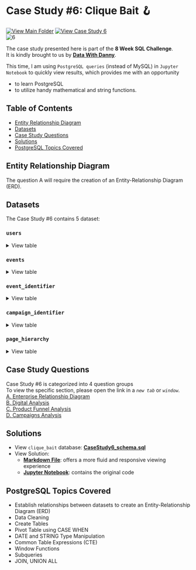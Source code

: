 # Case Study #6: Clique Bait 🪝</br>
[![View Main Folder](https://img.shields.io/badge/View-Main_Folder-F5788D.svg?logo=GitHub)](https://github.com/chanronnie/8WeekSQLChallenge)
[![View Case Study 6](https://img.shields.io/badge/View-Case_Study_6-06816E)](https://8weeksqlchallenge.com/case-study-6/)</br>
![6](https://github.com/chanronnie/8WeekSQLChallenge/assets/121308347/364b11b1-7a4b-47d9-b7a6-6fd87075d140)


The case study presented here is part of the **8 Week SQL Challenge**.\
It is kindly brought to us by [**Data With Danny**](https://8weeksqlchallenge.com).

This time, I am using `PostgreSQL queries` (instead of MySQL) in `Jupyter Notebook` to quickly view results, which provides me with an opportunity 
  - to learn PostgreSQL
  - to utilize handy mathematical and string functions.



## Table of Contents
* [Entity Relationship Diagram](#entity-relationship-diagram)
* [Datasets](#datasets)
* [Case Study Questions](#case-study-questions)
* [Solutions](#solutions)
* [PostgreSQL Topics Covered](#postgresql-topics-covered)

## Entity Relationship Diagram
The question A will require the creation of an Entity-Relationship Diagram (ERD).


## Datasets
The Case Study #6 contains 5 dataset:


### `users`
<details>
<summary>
View table
</summary>
  
`users` : This table shows all the user_id along with their unique cookie_id (PK).
  
user_id | cookie_id | start_date
--- | --- | ---
397 | 759ff | 2020-03-30 00:00:00
215 | 863329 | 2020-01-26 00:00:00
191 | eefca9 | 2020-03-15 00:00:00
89 | 764796 | 2020-01-07 00:00:00
127 | 17ccc5 | 2020-01-22 00:00:00
81 | b0b666 | 2020-03-01 00:00:00
260 | a4f236 | 2020-01-08 00:00:00
203 | d1182f | 2020-04-18 00:00:00
23 | 12dbc8 | 2020-01-18 00:00:00
375 | f61d69 | 2020-01-03 00:00:00
  
</details>


### `events`
<details>
<summary>
View table
</summary>
  
`events` : The table lists all the website interactions by customers (cookie_id, webpage visited, etc.).

visit_id | cookie_id | page_id | event_type | sequence_number | event_time
--- | --- | --- | --- | --- | --- 
719fd3 | 3d83d3 | 5 | 1 | 4 | 2020-03-02 00:29:09.975502
fb1eb1 | c5ff25 | 5 | 2 | 8 | 2020-01-22 07:59:16.761931
23fe81 | 1e8c2d | 10 | 1 | 9 | 2020-03-21 13:14:11.745667
ad91aa | 648115 | 6 | 1 | 3 | 2020-04-27 16:28:09.824606
5576d7 | ac418c | 6 | 1 | 4 | 2020-01-18 04:55:10.149236
48308b | c686c1 | 8 | 1 | 5 | 2020-01-29 06:10:38.702163
46b17d | 78f9b3 | 7 | 1 | 12 | 2020-02-16 09:45:31.926407
9fd196 | ccf057 | 4 | 1 | 5 | 2020-02-14 08:29:12.922164
edf853 | f85454 | 1 | 1 | 1 | 2020-02-22 12:59:07.652207
3c6716 | 02e74f | 3 | 2 | 5 | 2020-01-31 17:56:20.777383

</details>


### `event_identifier`
<details>
<summary>
View table
</summary>
  
`event_identifier` : The table maps the event_type to its corresponding event_name.

event_type | event_name
--- | ---
1 | Page View
2 | Add to Cart
3 | Purchase
4 | Ad Impression
5 | Ad Click

</details>


### `campaign_identifier`
<details>
<summary>
View table
</summary>
  
`campaign_identifier`: The table lists the information of the three campaigns that ran on the Clique Bait website.

campaign_id | products | campaign_name | start_date | end_date
--- | --- | --- | --- | --- 
1 | 1-3 | BOGOF - Fishing For Compliments | 2020-01-01 00:00:00 | 2020-01-14 00:00:00
2 | 4-5 | 25% Off - Living The Lux Life | 2020-01-15 00:00:00 | 2020-01-28 00:00:00
3 | 6-8 | Half Off - Treat Your Shellf(ish) | 2020-02-01 00:00:00 | 2020-03-31 00:00:00

</details>


### `page_hierarchy`
<details>
<summary>
View table
</summary>
  
`page_hierarchy`: The table maps the page_id to its page_name.

page_id | page_name | product_category | product_id
--- | --- | --- | --- 
1 | Home Page | null | null
2 | All Products | null | null
3 | Salmon | Fish | 1
4 | Kingfish | Fish | 2
5 | Tuna | Fish | 3
6 | Russian Caviar | Luxury | 4
7 | Black Truffle | Luxury | 5
8 | Abalone | Shellfish | 6
9 | Lobster | Shellfish | 7
10 | Crab | Shellfish | 8
11 | Oyster | Shellfish | 9
12 | Checkout | null | null
13 | Confirmation | null | null

</details>


## Case Study Questions
Case Study #6 is categorized into 4 question groups\
To view the specific section, please open the link in a *`new tab`* or *`window`*.\
[A. Enterprise Relationship Diagram](CaseStudy6_solutions.md#A)\
[B. Digital Analysis](CaseStudy6_solutions.md#B)\
[C. Product Funnel Analysis](CaseStudy6_solutions.md#C)\
[D. Campaigns Analysis](CaseStudy6_solutions.md#D)

## Solutions
- View `clique_bait` database: [**CaseStudy6_schema.sql**](https://raw.githubusercontent.com/chanronnie/8WeekSQLChallenge/main/CaseStudy%236%20-%20Clique%20Bait/CaseStudy6_schema.sql)
- View Solution:
    - [**Markdown File**](CaseStudy6_solutions.md): offers a more fluid and responsive viewing experience
    - [**Jupyter Notebook**](CaseStudy6_solutions.ipynb): contains the original code

## PostgreSQL Topics Covered
- Establish relationships between datasets to create an Entity-Relationship Diagram (ERD)
- Data Cleaning
- Create Tables
- Pivot Table using CASE WHEN
- DATE and STRING Type Manipulation
- Common Table Expressions (CTE)
- Window Functions
- Subqueries
- JOIN, UNION ALL
